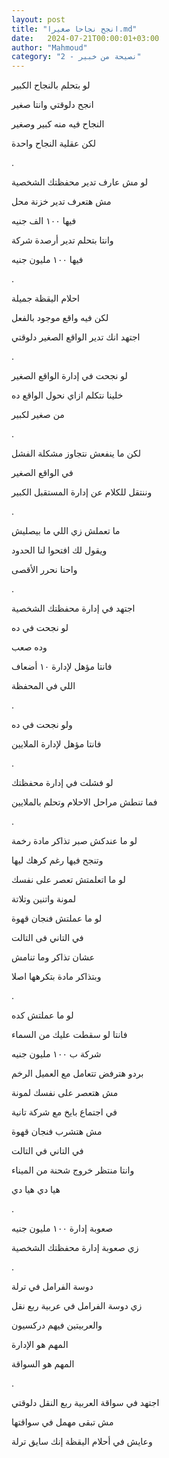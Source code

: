 ```yaml
---
layout: post
title: "انجح نجاحا صغيرا.md"
date:   2024-07-21T00:00:01+03:00
author: "Mahmoud"
category: "2 - نصيحة من خبير"
---
```

لو بتحلم بالنجاح الكبير

انجح دلوقتي وانتا صغير

النجاح فيه منه كبير وصغير

لكن عقلية النجاح واحدة

.

لو مش عارف تدير محفظتك الشخصية

مش هتعرف تدير خزنة محل

فيها ١٠٠ الف جنيه

وانتا بتحلم تدير أرصدة شركة

فيها ١٠٠ مليون جنيه

.

احلام اليقظة جميلة

لكن فيه واقع موجود بالفعل

اجتهد انك تدير الواقع الصغير دلوقتي

.

لو نجحت في إدارة الواقع الصغير

خلينا نتكلم ازاي نحول الواقع ده

من صغير لكبير

.

لكن ما ينفعش نتجاوز مشكلة الفشل

في الواقع الصغير

وننتقل للكلام عن إدارة المستقبل الكبير

.

ما تعملش زي اللي ما بيصليش

ويقول لك افتحوا لنا الحدود

واحنا نحرر الأقصى

.

اجتهد في إدارة محفظتك الشخصية

لو نجحت في ده

وده صعب

فانتا مؤهل لإدارة ١٠ أضعاف

اللي في المحفظة

.

ولو نجحت في ده

فانتا مؤهل لإدارة الملايين

.

لو فشلت في إدارة محفظتك

فما تنطش مراحل الاحلام وتحلم بالملايين

.

لو ما عندكش صبر تذاكر مادة رخمة

وتنجح فيها رغم كرهك ليها

لو ما اتعلمتش تعصر على نفسك

لمونة واتنين وتلاتة

لو ما عملتش فنجان قهوة

في التاني فى التالت

عشان تذاكر وما تنامش

وبتذاكر مادة بتكرهها اصلا

.

لو ما عملتش كده

فانتا لو سقطت عليك من السماء

شركة ب ١٠٠ مليون جنيه

بردو هترفض تتعامل مع العميل الرخم

مش هتعصر على نفسك لمونة

في اجتماع بايخ مع شركة تانية

مش هتشرب فنجان قهوة

في التاني في التالت

وانتا منتظر خروج شحنة من الميناء

هيا دي هيا دي

.

صعوبة إدارة ١٠٠ مليون جنيه

زي صعوبة إدارة محفظتك الشخصية

.

دوسة الفرامل في ترلة

زي دوسة الفرامل في عربية ربع نقل

والعربيتين فيهم دركسيون

المهم هو الإدارة

المهم هو السواقة

.

اجتهد في سواقة العربية ربع النقل دلوقتي

مش تبقى مهمل في سواقتها

وعايش في أحلام اليقظة إنك سايق ترلة

